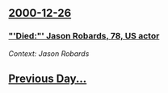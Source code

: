 ## [2000-12-26](/news/2000/12/26/index.md)

### ["'Died:"' Jason Robards, 78, US actor](/news/2000/12/26/died-jason-robards-78-us-actor.md)
_Context: Jason Robards_

## [Previous Day...](/news/2000/12/25/index.md)

